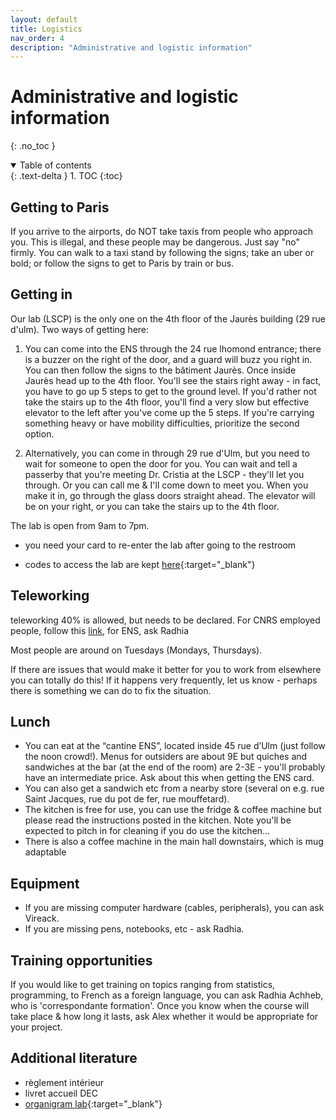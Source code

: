 ```yaml
---
layout: default
title: Logistics
nav_order: 4
description: "Administrative and logistic information"
---
```


# Administrative and logistic information
{: .no_toc }

<details open markdown="block">
  <summary>
    Table of contents
  </summary>
  {: .text-delta }
1. TOC
{:toc}
</details>

## Getting to Paris

If you arrive to the airports, do NOT take taxis from people who approach you. This is illegal, and these people may be dangerous. Just say "no" firmly. You can walk to a taxi stand by following the signs; take an uber or bold; or follow the signs to get to Paris by train or bus.




## Getting in

Our lab (LSCP) is the only one on the 4th floor of the Jaurès building (29 rue d'ulm). Two ways of getting here:

1. You can come into the ENS through the 24 rue lhomond entrance; there is a buzzer on the right of the door, and a guard will buzz you right in. You can then follow the signs to the bâtiment Jaurès. Once inside Jaurès head up to the 4th floor. You'll see the stairs right away - in fact, you have to go up 5 steps to get to the ground level. If you'd rather not take the stairs up to the 4th floor, you'll find a very slow but effective elevator to the left after you've come up the 5 steps. If you're carrying something heavy or have mobility difficulties, prioritize the second option.

2. Alternatively, you can come in through 29 rue d'Ulm, but you need to wait for someone to open the door for you. You can wait and tell a passerby that you're meeting Dr. Cristia at the LSCP - they'll let you through. Or you can call me & I'll come down to meet you. When you make it in, go through the glass doors straight ahead. The elevator will be on your right, or you can take the stairs up to the 4th floor.

The lab is open from 9am to 7pm. 

- you need your card to re-enter the lab after going to the restroom

- codes to access the lab are kept [here](https://github.com/LAAC-LSCP/private-lab-info/blob/main/access_codes.md){:target="_blank"}

## Teleworking

teleworking 40% is allowed, but needs to be declared. For CNRS employed people, follow this [link](../administrative-platforms.md#teleworking), for ENS, ask Radhia

Most people are around on Tuesdays (Mondays, Thursdays).

If there are issues that would make it better for you to work from elsewhere you can totally do this! If it happens very frequently, let us know - perhaps there is something we can do to fix the situation.

## Lunch

- You can eat at the “cantine ENS”, located inside 45 rue d’Ulm (just follow the noon crowd!). Menus for outsiders are about 9E but quiches and sandwiches at the bar (at the end of the room) are 2-3E - you'll probably have an intermediate price. Ask about this when getting the ENS card.
- You can also get a sandwich etc from a nearby store (several on e.g. rue Saint Jacques, rue du pot de fer, rue mouffetard). 
- The kitchen is free for use, you can use the fridge & coffee machine but please read the instructions posted in the kitchen. Note you'll be expected to pitch in for cleaning if you do use the kitchen…
- There is also a coffee machine in the main hall downstairs, which is mug adaptable

## Equipment

- If you are missing computer hardware (cables, peripherals), you can ask Vireack.
- If you are missing pens, notebooks, etc - ask Radhia.

## Training opportunities

If you would like to get training on topics ranging from statistics, programming, to French as a foreign language, you can ask Radhia Achheb, who is 'correspondante formation'. Once you know when the course will take place & how long it lasts, ask Alex whether it would be appropriate for your project.



## Additional literature

- règlement intérieur
- livret accueil DEC
- [organigram lab](../index.md#welcome-to-the-laac-team){:target="_blank"}

